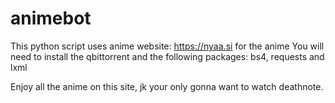 # animebot

This python script uses anime website: https://nyaa.si for the anime
You will need to install the qbittorrent and the following packages:
bs4, requests and lxml

Enjoy all the anime on this site, jk your only gonna want to watch deathnote.
